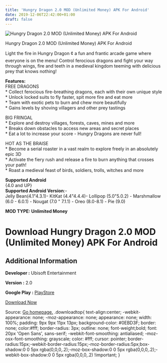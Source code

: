```yaml
---
title: 'Hungry Dragon 2.0 MOD (Unlimited Money) APK For Android'
date: 2019-12-06T22:42:00+01:00
draft: false
---
```


![Hungry Dragon 2.0 MOD (Unlimited Money) APK For Android](https://i0.wp.com/apkhome.net/wp-content/uploads/2019/11/Hungry-Dragon-2.png "Hungry Dragon 2.0 MOD (Unlimited Money) APK For Android")

  

Hungry Dragon 2.0 MOD (Unlimited Money) APK For Android

Light the fire in Hungry Dragon ¢ a fun and frantic arcade game where everyone is on the menu! Control ferocious dragons and fight your way through wings, fire and teeth in a medieval kingdom teeming with delicious prey that knows nothing!

**Features:**  
FREE DRAGONS  
\* Collect ferocious fire-breathing dragons, each with their own unique style  
\* Unlock locked suits to fly faster, spit more fire and eat more  
\* Team with exotic pets to burn and chew more beautifully  
\* Gains levels by shoving villagers and other prey tastings

BIG FRINGAL  
\* Explore and destroy villages, forests, caves, mines and more  
\* Breaks down obstacles to access new areas and secret places  
\* Eat a lot to increase your score - Hungry Dragons are never full!

HOT AS THE BRAISE  
\* Become a serial roaster in a vast realm to explore freely in an absolutely epic 3D  
\* Activate the fiery rush and release a fire to burn anything that crosses your path!  
\* Roast a medieval feast of birds, soldiers, trolls, witches and more

**Supported Android**  
{4.0 and UP}  
**Supported Android Version**:-  
Jelly Bean(4.1"4.3.1)- KitKat (4.4"4.4.4)- Lollipop (5.0"5.0.2) - Marshmallow (6.0 - 6.0.1) - Nougat (7.0 " 7.1.1) - Oreo (8.0-8.1) - Pie (9.0)

**MOD TYPE: Unlimited Money**

Download Hungry Dragon 2.0 MOD (Unlimited Money) APK For Android
================================================================

Additional Information
----------------------

**Developer :** Ubisoft Entertainment

**Version :** 2.0

**Google Play :** [PlayStore](https://play.google.com/store/apps/details?id=com.ubisoft.hungrydragon)

  

[Download Now](https://store4app.co/post/hungry-dragon-2-0-mod-unlimited-money-apk-for-android_1575129176)

  
Source: [Go homepage.](https://store4app.co/post/hungry-dragon-2-0-mod-unlimited-money-apk-for-android_1575129176) .downloadtop{ text-align:center; -webkit-appearance: none; -moz-appearance: none; appearance: none; width: 100%; padding: 9px 9px 11px 13px; background-color: #0EBD3F; border: none; color:#fff; border-radius: 3px; outline: none; font-weight;bold; font: 20px 'Open Sans', sans-serif; -webkit-font-smoothing: antialiased; -moz-osx-font-smoothing: grayscale; color: #fff; cursor: pointer; border-radius:15px;-webkit-border-radius:15px;-moz-border-radius:5px;box-shadow:0 0 5px rgba(0,0,0,.2);-moz-box-shadow:0 0 5px rgba(0,0,0,.2);-webkit-box-shadow:0 0 5px rgba(0,0,0,.2) !important; }